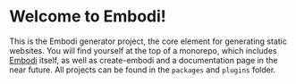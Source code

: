 # Welcome to Embodi!

This is the Embodi generator project, the core element for generating static websites. You will find yourself at the top of a monorepo, which includes [Embodi](https://github.com/embodijs/generator/tree/main/packages/embodi) itself, as well as create-embodi and a documentation page in the near future.
All projects can be found in the `packages` and `plugins` folder.
